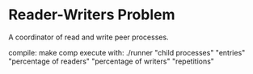 # Reader-Writers Problem
A coordinator of read and write peer processes.


compile:
  make comp
execute with:
  ./runner "child processes" "entries" "percentage of readers" "percentage of writers" "repetitions"
